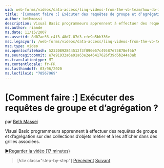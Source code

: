```yaml
---
uid: web-forms/videos/data-access/linq-videos-from-the-vb-team/how-do-i-perform-group-and-aggregate-queries
title: '[Comment faire :] Exécuter des requêtes de groupe et d’agrégation ? | Microsoft Docs'
author: bethmassi
description: Visual Basic programmeurs apprennent à effectuer des requêtes de groupe et d’agrégation sur des collections d’objets métier et à les afficher dans des grilles associées.
ms.author: riande
ms.date: 11/15/2007
ms.assetid: 8d07ae36-c4f3-48d7-87d3-cfe9a5bb336e
msc.legacyurl: /web-forms/videos/data-access/linq-videos-from-the-vb-team/how-do-i-perform-group-and-aggregate-queries
msc.type: video
ms.openlocfilehash: 52320892844512f3f090e57c49587e75878ef6b7
ms.sourcegitcommit: e7e91932a6e91a63e2e46417626f39d6b244a3ab
ms.translationtype: MT
ms.contentlocale: fr-FR
ms.lasthandoff: 03/06/2020
ms.locfileid: "78567969"
---
```

# <a name="how-do-i-perform-group-and-aggregate-queries"></a>[Comment faire :] Exécuter des requêtes de groupe et d’agrégation ?

par [Beth Massei](https://github.com/bethmassi)

Visual Basic programmeurs apprennent à effectuer des requêtes de groupe et d’agrégation sur des collections d’objets métier et à les afficher dans des grilles associées.

[&#9654;Regarder la vidéo (17 minutes)](https://channel9.msdn.com/Blogs/ASP-NET-Site-Videos/how-do-i-perform-group-and-aggregate-queries)

> [!div class="step-by-step"]
> [Précédent](how-do-i-get-started-with-linq.md)
> [Suivant](how-do-i-upgrade-visual-basic-projects-to-enable-linq.md)
